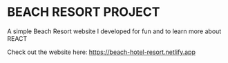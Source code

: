 # BEACH RESORT PROJECT

A simple Beach Resort website I developed for fun and to learn more about REACT

Check out the website here: https://beach-hotel-resort.netlify.app

